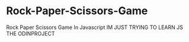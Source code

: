 # Rock-Paper-Scissors-Game
Rock Paper Scissors Game In Javascript IM JUST TRYING TO LEARN JS 
THE ODINPROJECT
